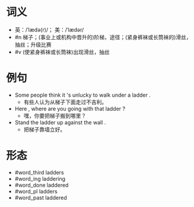 # 词义
- 英：/ˈlædə(r)/； 美：/ˈlædər/
- #n 梯子；(事业上或机构中晋升的)阶梯，途径；(紧身裤袜或长筒袜的)滑丝，抽丝；升级比赛
- #v (使紧身裤袜或长筒袜)出现滑丝，抽丝
# 例句
- Some people think it 's unlucky to walk under a ladder .
	- 有些人认为从梯子下面走过不吉利。
- Here , where are you going with that ladder ?
	- 嘿，你要把梯子搬到哪里？
- Stand the ladder up against the wall .
	- 把梯子靠墙立好。
# 形态
- #word_third ladders
- #word_ing laddering
- #word_done laddered
- #word_pl ladders
- #word_past laddered
